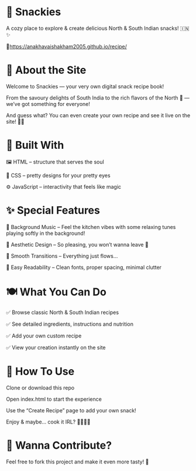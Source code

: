 # 🍲 Snackies
A cozy place to explore & create delicious North & South Indian snacks! 🇮🇳✨

🔗https://anakhavaishakham2005.github.io/recipe/

# 🌟 About the Site
Welcome to Snackies — your very own digital snack recipe book!

From the savoury delights of South India to the rich flavors of the North 🧈 — we’ve got something for everyone!

And guess what? You can even create your own recipe and see it live on the site! 📝💡

# 🔧 Built With
🖼️ HTML – structure that serves the soul

🎨 CSS – pretty designs for your pretty eyes

⚙️ JavaScript – interactivity that feels like magic

# ✨ Special Features
🎵 Background Music – Feel the kitchen vibes with some relaxing tunes playing softly in the background!

🎨 Aesthetic Design – So pleasing, you won’t wanna leave 💅

💫 Smooth Transitions – Everything just flows...

📖 Easy Readability – Clean fonts, proper spacing, minimal clutter

# 🍽️ What You Can Do
✅ Browse classic North & South Indian recipes

✅ See detailed ingredients, instructions and nutrition

✅ Add your own custom recipe 

✅ View your creation instantly on the site

# 🚀 How To Use
Clone or download this repo

Open index.html to start the experience

Use the “Create Recipe” page to add your own snack!

Enjoy & maybe… cook it IRL? 👩‍🍳👨‍🍳

# 🧁 Wanna Contribute?
Feel free to fork this project and make it even more tasty! 🍬
